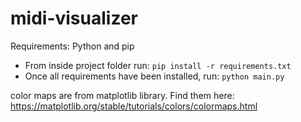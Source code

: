 # midi-visualizer

Requirements: Python and pip

* From inside project folder run: `pip install -r requirements.txt`
* Once all requirements have been installed, run: `python main.py`

color maps are from matplotlib library. Find them here: https://matplotlib.org/stable/tutorials/colors/colormaps.html

